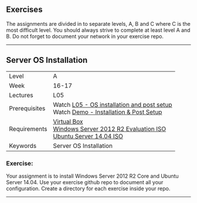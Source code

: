 ## Exercises
The assignments are divided in to separate levels, A, B and C where C is the most difficult level. You should always strive to complete at least level A and B.
Do not forget to document your network in your exercise repo.

***

## Server OS Installation
|  |  |
| ------------- | ------------- |
| Level  | A  |
| Week | 16-17 |
| Lectures| L05 |
| Prerequisites| Watch [L05 - OS installation and post setup ](https://youtu.be/Yh_A6E9EaL8) <br /> Watch [Demo - Installation & Post Setup](https://youtu.be/70t8SDWdm2g) |
| Requirements | [Virtual Box](https://www.virtualbox.org/wiki/Downloads) <br /> [Windows Server 2012 R2 Evaluation ISO](https://www.microsoft.com/en-us/evalcenter/evaluate-windows-server-2012-r2) <br /> [Ubuntu Server 14.04 ISO](http://www.ubuntu.com/download/server)
| Keywords| Server OS Installation |

### Exercise:
Your assignment is to install Windows Server 2012 R2 Core and Ubuntu Server 14.04. Use your exercise github repo to document all your configuration. Create a directory for each exercise inside your repo.

***
